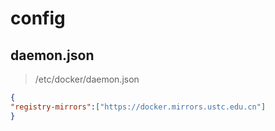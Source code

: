 # config

## daemon.json
> /etc/docker/daemon.json
```json
{
"registry-mirrors":["https://docker.mirrors.ustc.edu.cn"]
}
```